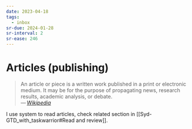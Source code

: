 ```yaml
---
date: 2023-04-18
tags:
  - inbox
sr-due: 2024-01-28
sr-interval: 2
sr-ease: 246
---
```


# Articles (publishing)

> An article or piece is a written work published in a print or electronic
> medium. It may be for the purpose of propagating news, research results,
> academic analysis, or debate.\
> — <cite>[Wikipedia](https://en.wikipedia.org/wiki/Article)</cite>

I use system to read articles, check related section in
[[Syd-GTD_with_taskwarrior#Read and review]].
